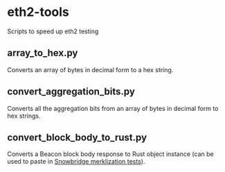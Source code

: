 # eth2-tools
Scripts to speed up eth2 testing

## array_to_hex.py
Converts an array of bytes in decimal form to a hex string.

## convert_aggregation_bits.py
Converts all the aggregation bits from an array of bytes in decimal form to hex strings.

## convert_block_body_to_rust.py
Converts a Beacon block body response to Rust object instance (can be used to paste in [Snowbridge merklization tests](https://github.com/Snowfork/snowbridge/blob/main/parachain/pallets/ethereum-beacon-client/src/merkleization.rs#L390)).
